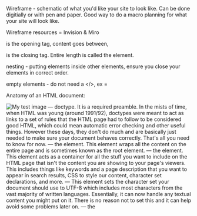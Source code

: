 Wireframe - schematic of what you'd like your site to look like. Can be done digitially or with pen and paper. Good way to do a macro planning for what your site will look like.

Wireframe resources = Invision & Miro

<p> is the opening tag, content goes between, </p> is the closing tag. Entire length is called the element.

nesting - putting elements inside other elements, ensure you close your elements in correct order. 

empty elements - do not need a </>, ex = <img src="" alt="">

Anatomy of an HTML document:
<!DOCTYPE html>
<html>
  <head>
    <meta charset="utf-8">
    <title>My test page</title>
  </head>
  <body>
    <img src="images/firefox-icon.png" alt="My test image">
  </body>
</html>


<!DOCTYPE html> — doctype. It is a required preamble. In the mists of time, when HTML was young (around 1991/92), doctypes were meant to act as links to a set of rules that the HTML page had to follow to be considered good HTML, which could mean automatic error checking and other useful things. However these days, they don't do much and are basically just needed to make sure your document behaves correctly. That's all you need to know for now.
<html></html> — the <html> element. This element wraps all the content on the entire page and is sometimes known as the root element.
<head></head> — the <head> element. This element acts as a container for all the stuff you want to include on the HTML page that isn't the content you are showing to your page's viewers. This includes things like keywords and a page description that you want to appear in search results, CSS to style our content, character set declarations, and more.
<meta charset="utf-8"> — This element sets the character set your document should use to UTF-8 which includes most characters from the vast majority of written languages. Essentially, it can now handle any textual content you might put on it. There is no reason not to set this and it can help avoid some problems later on.
<title></title> — the <title> element. This sets the title of your page, which is the title that appears in the browser tab the page is loaded in. It is also used to describe the page when you bookmark/favorite it.
<body></body> — the <body> element. This contains all the content that you want to show to web users when they visit your page, whether that's text, images, videos, games, playable audio tracks, or whatever else.


Write comments in HTML with: <!--Comments go here -->

Headings - allow you to specify that certain parts of your content are headings — or subheadings. In the same way that a book has the main title, chapter titles, and subtitles, an HTML document can too. HTML contains 6 heading levels, <h1>–<h6>, although you'll commonly only use 3 to 4 at most

Paragraphs - <p> elements are for containing paragraphs of text; you'll use these frequently when marking up regular text content

Lists - Marking up lists always consists of at least 2 elements. The most common list types are ordered and unordered lists:
Unordered lists are for lists where the order of the items doesn't matter, such as a shopping list. These are wrapped in a <ul> element.
Ordered lists are for lists where the order of the items does matter, such as a recipe. These are wrapped in an <ol> element.
Ex: <ul>
  <li>technologists</li>
  <li>thinkers</li>
  <li>builders</li>
    </ul>

Links - <a href="https://www.mozilla.org/en-US/about/manifesto/">Mozilla Manifesto</a> 


Semantics - refers to the meaning of a piece of code — for example "what effect does running that line of JavaScript have?", or "what purpose or role does that HTML element have" (rather than "what does it look like?".)
Ex: the <h1> element because it gives the text it wraps around the role of a top level heading on your page.

Other sematinc elements: <article> <aside> <details> <figcaption> <figure> <footer> <header> <main> <mark> <nav> <section> <summary> <time>